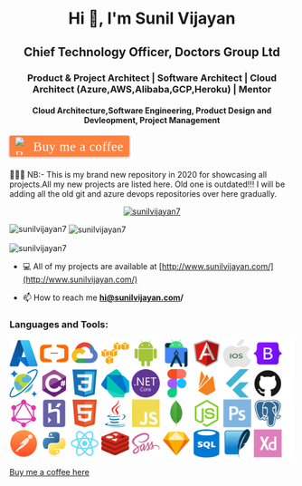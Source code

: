 <h1 align="center">Hi 👋, I'm Sunil Vijayan </h1>
<h2 align="center">Chief Technology Officer, Doctors Group Ltd</h2>
<h3 align="center">Product & Project Architect | Software Architect | Cloud Architect (Azure,AWS,Alibaba,GCP,Heroku) | Mentor</h3>
<h4 align="center">Cloud Architecture,Software Engineering, Product Design and Devleopment, Project Management</h4>
<p>
  <style>.bmc-button img{width: 27px !important;margin-bottom: 1px !important;box-shadow: none !important;border: none !important;vertical-align: middle !important;}.bmc-button{line-height: 36px !important;height:37px !important;text-decoration: none !important;display:inline-flex !important;color:#ffffff !important;background-color:#FF813F !important;border-radius: 3px !important;border: 1px solid transparent !important;padding: 1px 9px !important;font-size: 23px !important;letter-spacing: 0.6px !important;box-shadow: 0px 1px 2px rgba(190, 190, 190, 0.5) !important;-webkit-box-shadow: 0px 1px 2px 2px rgba(190, 190, 190, 0.5) !important;margin: 0 auto !important;font-family:'Cookie', cursive !important;-webkit-box-sizing: border-box !important;box-sizing: border-box !important;-o-transition: 0.3s all linear !important;-webkit-transition: 0.3s all linear !important;-moz-transition: 0.3s all linear !important;-ms-transition: 0.3s all linear !important;transition: 0.3s all linear !important;}.bmc-button:hover, .bmc-button:active, .bmc-button:focus {-webkit-box-shadow: 0px 1px 2px 2px rgba(190, 190, 190, 0.5) !important;text-decoration: none !important;box-shadow: 0px 1px 2px 2px rgba(190, 190, 190, 0.5) !important;opacity: 0.85 !important;color:#ffffff !important;}</style><link href="https://fonts.googleapis.com/css?family=Cookie" rel="stylesheet"><a class="bmc-button" target="_blank" href="https://www.buymeacoffee.com/sunilvijayan"><img src="https://www.buymeacoffee.com/assets/img/BMC-btn-logo.svg" alt="Buy me a coffee"><span style="margin-left:5px">Buy me a coffee</span></a>
</p>
<p>
👋👋👋 NB:- This is my brand new repository in 2020 for showcasing all projects.All my new projects are listed here. Old one is outdated!!!
  I will be adding all the old git and azure devops repositories over here gradually.
</p>
<p align="center"> <a href="https://github.com/ryo-ma/github-profile-trophy"><img src="https://github-profile-trophy.vercel.app/?username=sunilvijayan7&theme=juicyfresh" alt="sunilvijayan7" /></a> </p>
<p><img align="left" src="https://github-readme-stats.vercel.app/api/top-langs?username=sunilvijayan7&show_icons=true&locale=en&layout=compact" alt="sunilvijayan7" /></p>

<p>&nbsp;<img align="center" src="https://github-readme-stats.vercel.app/api?username=sunilvijayan7&show_icons=true&locale=en" alt="sunilvijayan7" /></p>

<p><img align="center" src="https://github-readme-streak-stats.herokuapp.com/?user=sunilvijayan7&" alt="sunilvijayan7" /></p>

- 💻 All of my projects are available at [http://www.sunilvijayan.com/](http://www.sunilvijayan.com/)

- 📫 How to reach me **hi@sunilvijayan.com/**

<h3 align="left">Languages and Tools:</h3>
<p align="left" style="background:white;"> 
<a href="" target="_blank"><img width="50" height="50" src="https://raw.githubusercontent.com/sunilvijayan7/sunilvijayan7/main/Logos/azure.svg"/></a>
<a href="" target="_blank"><img width="50" height="50" src="https://raw.githubusercontent.com/sunilvijayan7/sunilvijayan7/main/Logos/alibaba.png"/></a>
<a href="" target="_blank"><img width="50" height="50" src="https://raw.githubusercontent.com/sunilvijayan7/sunilvijayan7/main/Logos/gcp.svg"/></a>
<a href="" target="_blank"><img width="50" height="50" src="https://raw.githubusercontent.com/sunilvijayan7/sunilvijayan7/main/Logos/aws.svg"/></a>
<a href="" target="_blank"><img width="50" height="50" src="https://raw.githubusercontent.com/sunilvijayan7/sunilvijayan7/main/Logos/android.svg"/></a>
<a href="" target="_blank"><img width="50" height="50" src="https://raw.githubusercontent.com/sunilvijayan7/sunilvijayan7/main/Logos/androidstudio.svg"/></a>
<a href="" target="_blank"><img width="50" height="50" src="https://raw.githubusercontent.com/sunilvijayan7/sunilvijayan7/main/Logos/angularjs.svg"/></a>
<a href="" target="_blank"><img width="50" height="50" src="https://raw.githubusercontent.com/sunilvijayan7/sunilvijayan7/main/Logos/apple.png"/></a>
<a href="" target="_blank"><img width="50" height="50" src="https://raw.githubusercontent.com/sunilvijayan7/sunilvijayan7/main/Logos/bootstrap.svg"/></a>
<a href="" target="_blank"><img width="50" height="50" src="https://raw.githubusercontent.com/sunilvijayan7/sunilvijayan7/main/Logos/cosmosdb.png"/></a>
<a href="" target="_blank"><img width="50" height="50" src="https://raw.githubusercontent.com/sunilvijayan7/sunilvijayan7/main/Logos/csharp.svg"/></a>
<a href="" target="_blank"><img width="50" height="50" src="https://raw.githubusercontent.com/sunilvijayan7/sunilvijayan7/main/Logos/css.svg"/></a>
<a href="" target="_blank"><img width="50" height="50" src="https://raw.githubusercontent.com/sunilvijayan7/sunilvijayan7/main/Logos/dart.svg"/></a>
<a href="" target="_blank"><img width="50" height="50" src="https://raw.githubusercontent.com/sunilvijayan7/sunilvijayan7/main/Logos/dotnetcore.svg"/></a>
<a href="" target="_blank"><img width="50" height="50" src="https://raw.githubusercontent.com/sunilvijayan7/sunilvijayan7/main/Logos/figma.svg"/></a>
<a href="" target="_blank"><img width="50" height="50" src="https://raw.githubusercontent.com/sunilvijayan7/sunilvijayan7/main/Logos/firebase.svg"/></a>
<a href="" target="_blank"><img width="50" height="50" src="https://raw.githubusercontent.com/sunilvijayan7/sunilvijayan7/main/Logos/flutter.svg"/></a>
<a href="" target="_blank"><img width="50" height="50" src="https://raw.githubusercontent.com/sunilvijayan7/sunilvijayan7/main/Logos/github.svg"/></a>
<a href="" target="_blank"><img width="50" height="50" src="https://raw.githubusercontent.com/sunilvijayan7/sunilvijayan7/main/Logos/graphql.svg"/></a>
<a href="" target="_blank"><img width="50" height="50" src="https://raw.githubusercontent.com/sunilvijayan7/sunilvijayan7/main/Logos/heroku.svg"/></a>
<a href="" target="_blank"><img width="50" height="50" src="https://raw.githubusercontent.com/sunilvijayan7/sunilvijayan7/main/Logos/html5.svg"/></a>
<a href="" target="_blank"><img width="50" height="50" src="https://raw.githubusercontent.com/sunilvijayan7/sunilvijayan7/main/Logos/java.svg"/></a>
<a href="" target="_blank"><img width="50" height="50" src="https://raw.githubusercontent.com/sunilvijayan7/sunilvijayan7/main/Logos/javascript.svg"/></a>
<a href="" target="_blank"><img width="50" height="50" src="https://raw.githubusercontent.com/sunilvijayan7/sunilvijayan7/main/Logos/mongodb.svg"/></a>
<a href="" target="_blank"><img width="50" height="50" src="https://raw.githubusercontent.com/sunilvijayan7/sunilvijayan7/main/Logos/nodejs.svg"/></a>
<a href="" target="_blank"><img width="50" height="50" src="https://raw.githubusercontent.com/sunilvijayan7/sunilvijayan7/main/Logos/photoshop.svg"/></a>
<a href="" target="_blank"><img width="50" height="50" src="https://raw.githubusercontent.com/sunilvijayan7/sunilvijayan7/main/Logos/postgresql.svg"/></a>
<a href="" target="_blank"><img width="50" height="50" src="https://raw.githubusercontent.com/sunilvijayan7/sunilvijayan7/main/Logos/postman.png"/></a>
<a href="" target="_blank"><img width="50" height="50" src="https://raw.githubusercontent.com/sunilvijayan7/sunilvijayan7/main/Logos/python.svg"/></a>
<a href="" target="_blank"><img width="50" height="50" src="https://raw.githubusercontent.com/sunilvijayan7/sunilvijayan7/main/Logos/reactjs.svg"/></a>
<a href="" target="_blank"><img width="50" height="50" src="https://raw.githubusercontent.com/sunilvijayan7/sunilvijayan7/main/Logos/redis.svg"/></a>
<a href="" target="_blank"><img width="50" height="50" src="https://raw.githubusercontent.com/sunilvijayan7/sunilvijayan7/main/Logos/sass.svg"/></a>
<a href="" target="_blank"><img width="50" height="50" src="https://raw.githubusercontent.com/sunilvijayan7/sunilvijayan7/main/Logos/sketch.svg"/></a>
<a href="" target="_blank"><img width="50" height="50" src="https://raw.githubusercontent.com/sunilvijayan7/sunilvijayan7/main/Logos/sql.png"/></a>
<a href="" target="_blank"><img width="50" height="50" src="https://raw.githubusercontent.com/sunilvijayan7/sunilvijayan7/main/Logos/sqlite.svg"/></a>
<a href="" target="_blank"><img width="50" height="50" src="https://raw.githubusercontent.com/sunilvijayan7/sunilvijayan7/main/Logos/xd.svg"/></a>
</p>

<p> <a href="https://www.buymeacoffee.com/sunilvijayan">Buy me a coffee here</a></p>
